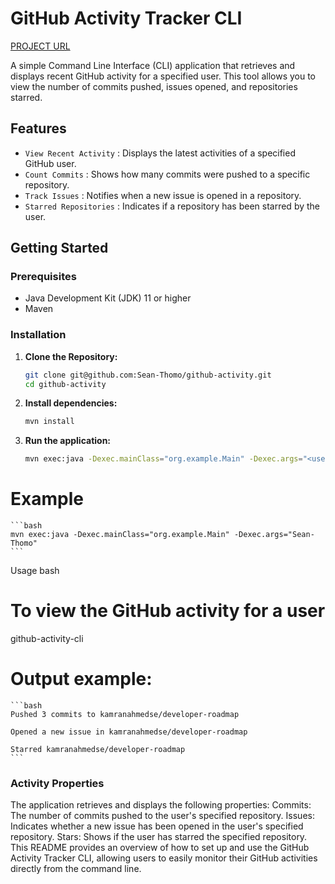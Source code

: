 # GitHub Activity Tracker CLI

[PROJECT URL](https://roadmap.sh/projects/github-user-activity)

A simple Command Line Interface (CLI) application that retrieves and displays recent GitHub activity for a specified user. This tool allows you to view the number of commits pushed, issues opened, and repositories starred.

## Features

- `View Recent Activity` : Displays the latest activities of a specified GitHub user.
- `Count Commits` : Shows how many commits were pushed to a specific repository.
- `Track Issues` : Notifies when a new issue is opened in a repository.
- `Starred Repositories` : Indicates if a repository has been starred by the user.

## Getting Started

### Prerequisites

- Java Development Kit (JDK) 11 or higher
- Maven

### Installation

1. **Clone the Repository:**

   ```bash
   git clone git@github.com:Sean-Thomo/github-activity.git
   cd github-activity
   ```

2. **Install dependencies:**

   ```bash
   mvn install
   ```

3. **Run the application:**
   ```bash
   mvn exec:java -Dexec.mainClass="org.example.Main" -Dexec.args="<username>"
   ```

# Example

    ```bash
    mvn exec:java -Dexec.mainClass="org.example.Main" -Dexec.args="Sean-Thomo"
    ```

Usage
bash

# To view the GitHub activity for a user

github-activity-cli <username>

# Output example:

    ```bash
    Pushed 3 commits to kamranahmedse/developer-roadmap

    Opened a new issue in kamranahmedse/developer-roadmap

    Starred kamranahmedse/developer-roadmap
    ```

### Activity Properties

The application retrieves and displays the following properties:
Commits: The number of commits pushed to the user's specified repository.
Issues: Indicates whether a new issue has been opened in the user's specified repository.
Stars: Shows if the user has starred the specified repository.
This README provides an overview of how to set up and use the GitHub Activity Tracker CLI, allowing users to easily monitor their GitHub activities directly from the command line.
